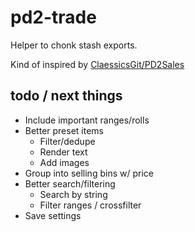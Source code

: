 # pd2-trade
Helper to chonk stash exports.

Kind of inspired by [ClaessicsGit/PD2Sales](https://github.com/ClaessicsGit/PD2Sales)

## todo / next things
- Include important ranges/rolls
- Better preset items
  - Filter/dedupe
  - Render text
  - Add images
- Group into selling bins w/ price
- Better search/filtering
  - Search by string
  - Filter ranges / crossfilter
- Save settings